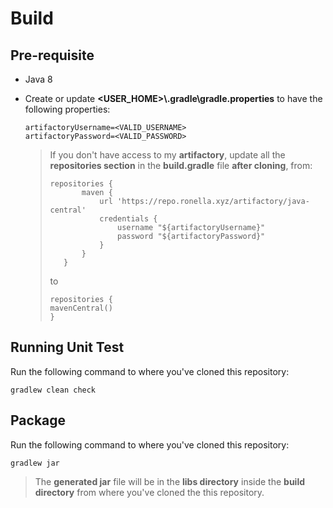 # Build

## Pre-requisite

* Java 8

* Create or update **<USER_HOME>\\.gradle\\gradle.properties** to have the following properties:

    ```properties
    artifactoryUsername=<VALID_USERNAME>
    artifactoryPassword=<VALID_PASSWORD>
    ```
    
    > If you don't have access to my **artifactory**, update all the **repositories section** in the **build.gradle** file **after cloning**, from:
    >
    > ```
    > repositories {
    >        maven {
    >            url 'https://repo.ronella.xyz/artifactory/java-central'
    >            credentials {
    >                username "${artifactoryUsername}"
    >                password "${artifactoryPassword}"
    >            }
    >        }
    >    }
    >    ```
    >    
    >    to
    >    
    >    ```
    >    repositories {
    >  mavenCentral()
    > }
    >```

## Running Unit Test

Run the following command to where you've cloned this repository:

```
gradlew clean check
```

## Package

Run the following command to where you've cloned this repository:

```
gradlew jar
```

> The **generated jar** file will be in the **libs directory** inside the **build directory** from where you've cloned the this repository.


